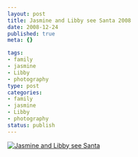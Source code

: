 ```yaml
--- 
layout: post
title: Jasmine and Libby see Santa 2008
date: 2008-12-24
published: true
meta: {}

tags: 
- family
- jasmine
- Libby
- photography
type: post
categories: 
- family
- jasmine
- Libby
- photography
status: publish
---
```



[![Jasmine and Libby see Santa](http://media.eick.us/2011/05/3068930313_5c07a60fcf.jpg)](http://www.flickr.com/photos/19429588@N00/3068930313/ "Jasmine and Libby see Santa")

